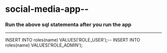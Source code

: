 # social-media-app--

<h3>Run the above sql statementa after you run the app</h3>

<hr/>
INSERT INTO roles(name) VALUES('ROLE_USER');--
INSERT INTO roles(name) VALUES('ROLE_ADMIN');
